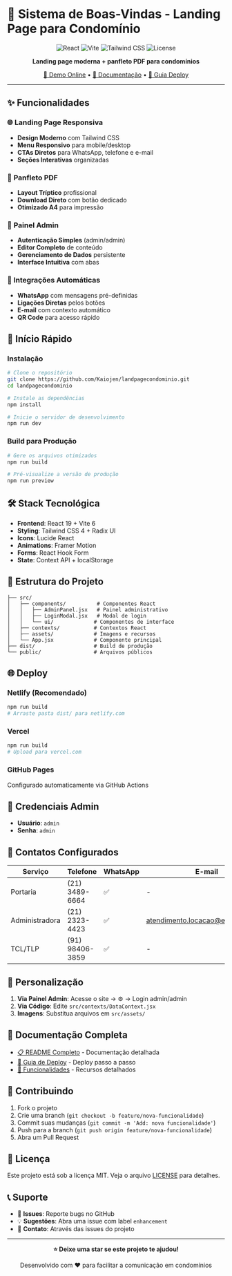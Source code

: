 # 🏢 Sistema de Boas-Vindas - Landing Page para Condomínio

<div align="center">

![React](https://img.shields.io/badge/React-19-61DAFB?style=for-the-badge&logo=react&logoColor=white)
![Vite](https://img.shields.io/badge/Vite-6-646CFF?style=for-the-badge&logo=vite&logoColor=white)
![Tailwind CSS](https://img.shields.io/badge/Tailwind_CSS-4-06B6D4?style=for-the-badge&logo=tailwind-css&logoColor=white)
![License](https://img.shields.io/badge/License-MIT-green?style=for-the-badge)

**Landing page moderna + panfleto PDF para condomínios**

[🚀 Demo Online](#) • [📖 Documentação](README_PANFLETO.md) • [🎯 Guia Deploy](GUIA_RAPIDO_DEPLOY.md)

</div>

---

## ✨ Funcionalidades

### 🌐 **Landing Page Responsiva**
- **Design Moderno** com Tailwind CSS
- **Menu Responsivo** para mobile/desktop
- **CTAs Diretos** para WhatsApp, telefone e e-mail
- **Seções Interativas** organizadas

### 📄 **Panfleto PDF**
- **Layout Tríptico** profissional
- **Download Direto** com botão dedicado
- **Otimizado A4** para impressão

### 🔧 **Painel Admin**
- **Autenticação Simples** (admin/admin)
- **Editor Completo** de conteúdo
- **Gerenciamento de Dados** persistente
- **Interface Intuitiva** com abas

### 📱 **Integrações Automáticas**
- **WhatsApp** com mensagens pré-definidas
- **Ligações Diretas** pelos botões
- **E-mail** com contexto automático
- **QR Code** para acesso rápido

## 🚀 Início Rápido

### Instalação
```bash
# Clone o repositório
git clone https://github.com/Kaiojen/landpagecondominio.git
cd landpagecondominio

# Instale as dependências
npm install

# Inicie o servidor de desenvolvimento
npm run dev
```

### Build para Produção
```bash
# Gere os arquivos otimizados
npm run build

# Pré-visualize a versão de produção
npm run preview
```

## 🛠️ Stack Tecnológica

- **Frontend**: React 19 + Vite 6
- **Styling**: Tailwind CSS 4 + Radix UI
- **Icons**: Lucide React
- **Animations**: Framer Motion
- **Forms**: React Hook Form
- **State**: Context API + localStorage

## 📁 Estrutura do Projeto

```
├── src/
│   ├── components/          # Componentes React
│   │   ├── AdminPanel.jsx   # Painel administrativo
│   │   ├── LoginModal.jsx   # Modal de login
│   │   └── ui/             # Componentes de interface
│   ├── contexts/           # Contextos React
│   ├── assets/             # Imagens e recursos
│   └── App.jsx             # Componente principal
├── dist/                   # Build de produção
└── public/                 # Arquivos públicos
```

## 🌐 Deploy

### Netlify (Recomendado)
```bash
npm run build
# Arraste pasta dist/ para netlify.com
```

### Vercel
```bash
npm run build  
# Upload para vercel.com
```

### GitHub Pages
Configurado automaticamente via GitHub Actions

## 🔐 Credenciais Admin

- **Usuário**: `admin`
- **Senha**: `admin`

## 📱 Contatos Configurados

| Serviço | Telefone | WhatsApp | E-mail |
|---------|----------|----------|--------|
| Portaria | (21) 3489-6664 | ✅ | - |
| Administradora | (21) 2323-4423 | ✅ | atendimento.locacao@estasa.com.br |
| TCL/TLP | (91) 98406-3859 | ✅ | - |

## 🎨 Personalização

1. **Via Painel Admin**: Acesse o site → ⚙️ → Login admin/admin
2. **Via Código**: Edite `src/contexts/DataContext.jsx`
3. **Imagens**: Substitua arquivos em `src/assets/`

## 📖 Documentação Completa

- [📋 README Completo](../README_PANFLETO.md) - Documentação detalhada
- [🚀 Guia de Deploy](../GUIA_RAPIDO_DEPLOY.md) - Deploy passo a passo
- [🎯 Funcionalidades](../INSTRUCOES_LANDING_PAGE.md) - Recursos detalhados

## 🤝 Contribuindo

1. Fork o projeto
2. Crie uma branch (`git checkout -b feature/nova-funcionalidade`)
3. Commit suas mudanças (`git commit -m 'Add: nova funcionalidade'`)
4. Push para a branch (`git push origin feature/nova-funcionalidade`)
5. Abra um Pull Request

## 📄 Licença

Este projeto está sob a licença MIT. Veja o arquivo [LICENSE](LICENSE) para detalhes.

## 📞 Suporte

- 🐛 **Issues**: Reporte bugs no GitHub
- 💡 **Sugestões**: Abra uma issue com label `enhancement`
- 📧 **Contato**: Através das issues do projeto

---

<div align="center">

**⭐ Deixe uma star se este projeto te ajudou!**

Desenvolvido com ❤️ para facilitar a comunicação em condomínios

</div>